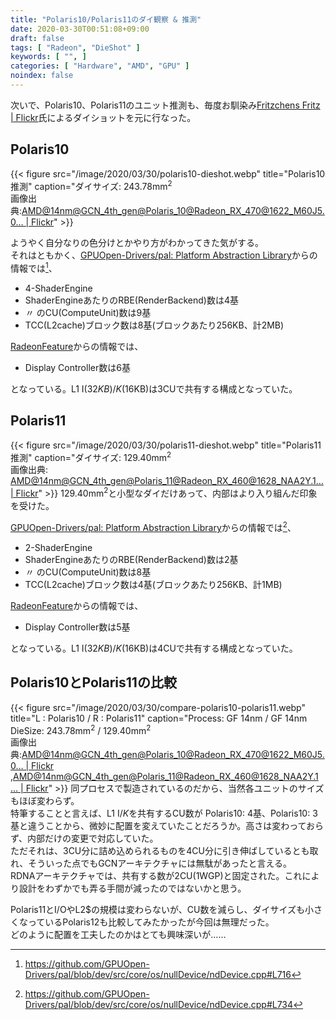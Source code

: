 ```yaml
---
title: "Polaris10/Polaris11のダイ観察 & 推測"
date: 2020-03-30T00:51:08+09:00
draft: false
tags: [ "Radeon", "DieShot" ]
keywords: [ "", ]
categories: [ "Hardware", "AMD", "GPU" ]
noindex: false
---
```


次いで、Polaris10、Polaris11のユニット推測も、毎度お馴染み[Fritzchens Fritz | Flickr](https://www.flickr.com/photos/130561288@N04/)氏によるダイショットを元に行なった。  

## Polaris10
{{< figure src="/image/2020/03/30/polaris10-dieshot.webp" title="Polaris10 推測" caption="ダイサイズ: 243.78mm<sup>2</sup><br>画像出典:[AMD@14nm@GCN\_4th\_gen@Polaris\_10@Radeon\_RX\_470@1622\_M60J5.0… | Flickr](https://www.flickr.com/photos/130561288@N04/43550225514)" >}}

ようやく自分なりの色分けとかやり方がわかってきた気がする。  
それはともかく、[GPUOpen-Drivers/pal: Platform Abstraction Library](https://github.com/GPUOpen-Drivers/pal)からの情報では[^1]、

 * 4-ShaderEngine
 * ShaderEngineあたりのRBE(RenderBackend)数は4基
 * 〃 のCU(ComputeUnit)数は9基
 * TCC(L2cache)ブロック数は8基(ブロックあたり256KB、計2MB)

[^1]: <https://github.com/GPUOpen-Drivers/pal/blob/dev/src/core/os/nullDevice/ndDevice.cpp#L716>

[RadeonFeature](https://www.x.org/wiki/RadeonFeature/#radeondisplayhardware)からの情報では、

 * Display Controller数は6基

となっている。L1 I$(32KB)/K$(16KB)は3CUで共有する構成となっていた。  

## Polaris11
{{< figure src="/image/2020/03/30/polaris11-dieshot.webp" title="Polaris11 推測" caption="ダイサイズ: 129.40mm<sup>2</sup><br>画像出典: [AMD@14nm@GCN\_4th\_gen@Polaris\_11@Radeon\_RX\_460@1628\_NAA2Y.1… | Flickr](https://www.flickr.com/photos/130561288@N04/42217737082)" >}}
129.40mm<sup>2</sup>と小型なダイだけあって、内部はより入り組んだ印象を受けた。  

[GPUOpen-Drivers/pal: Platform Abstraction Library](https://github.com/GPUOpen-Drivers/pal)からの情報では[^2]、

 * 2-ShaderEngine
 * ShaderEngineあたりのRBE(RenderBackend)数は2基
 * 〃 のCU(ComputeUnit)数は8基
 * TCC(L2cache)ブロック数は4基(ブロックあたり256KB、計1MB)

[^2]: <https://github.com/GPUOpen-Drivers/pal/blob/dev/src/core/os/nullDevice/ndDevice.cpp#L734>

[RadeonFeature](https://www.x.org/wiki/RadeonFeature/#radeondisplayhardware)からの情報では、

 * Display Controller数は5基

となっている。L1 I$(32KB)/K$(16KB)は4CUで共有する構成となっていた。  

## Polaris10とPolaris11の比較
{{< figure src="/image/2020/03/30/compare-polaris10-polaris11.webp" title="L : Polaris10 / R : Polaris11" caption="Process: GF 14nm / GF 14nm<br>DieSize: 243.78mm<sup>2</sup> / 129.40mm<sup>2</sup><br>画像出典:[AMD@14nm@GCN\_4th\_gen@Polaris\_10@Radeon\_RX\_470@1622\_M60J5.0… | Flickr](https://www.flickr.com/photos/130561288@N04/43550225514)<br>,[AMD@14nm@GCN\_4th\_gen@Polaris\_11@Radeon\_RX\_460@1628\_NAA2Y.1… | Flickr](https://www.flickr.com/photos/130561288@N04/42217737082)" >}}
同プロセスで製造されているのだから、当然各ユニットのサイズもほぼ変わらず。  
特筆することと言えば、L1 I$/K$を共有するCU数が Polaris10: 4基、Polaris10: 3基と違うことから、微妙に配置を変えていたことだろうか。高さは変わっておらず、内部だけの変更で対応していた。  
ただそれは、3CU分に詰め込められるものを4CU分に引き伸ばしているとも取れ、そういった点でもGCNアーキテクチャには無駄があったと言える。  
RDNAアーキテクチャでは、共有する数が2CU(1WGP)と固定された。これにより設計をわずかでも弄る手間が減ったのではないかと思う。  

Polaris11とI/OやL2$の規模は変わらないが、CU数を減らし、ダイサイズも小さくなっているPolaris12も比較してみたかったが今回は無理だった。  
どのように配置を工夫したのかはとても興味深いが……
